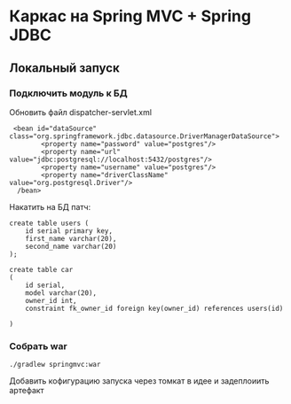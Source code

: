 # Каркас на Spring MVC + Spring JDBC

## Локальный запуск

### Подключить модуль к БД

Обновить файл dispatcher-servlet.xml
```
 <bean id="dataSource" class="org.springframework.jdbc.datasource.DriverManagerDataSource">
        <property name="password" value="postgres"/>
        <property name="url" value="jdbc:postgresql://localhost:5432/postgres"/>
        <property name="username" value="postgres"/>
        <property name="driverClassName" value="org.postgresql.Driver"/>
  /bean>
```
        
Накатить на БД патч:
```
create table users (
    id serial primary key,
    first_name varchar(20),
    second_name varchar(20)
);

create table car
(
    id serial,
    model varchar(20),
    owner_id int,
    constraint fk_owner_id foreign key(owner_id) references users(id)

)
```
### Собрать war
```
./gradlew springmvc:war
```
    
Добавить кофигурацию запуска через томкат в идее и задеплоиить артефакт

